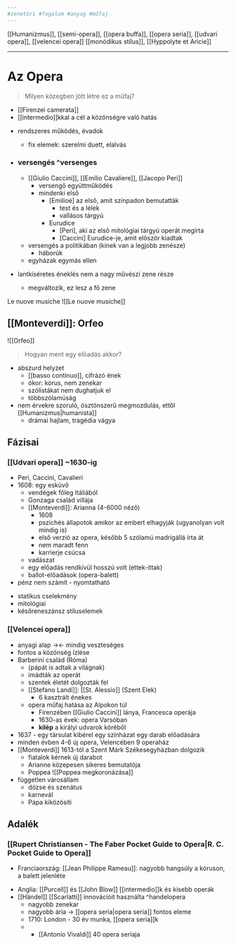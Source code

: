 ```yaml
---
#zenetöri #fogalom #anyag #műfaj
---
```

[[Humanizmus]], [[semi-opera]], [[opera buffa]], [[opera seria]], [[udvari opera]], [[velencei opera]] [[monódikus stílus]], [[Hyppolyte et Aricie]]
__________________

# Az Opera

> Milyen közegben jött létre ez a műfaj?

* [[Firenzei camerata]]
* [[intermedio]]kkal a cél a közönségre való hatás

- rendszeres működés, évadok
	- fix elemek: szerelmi duett, elalvás

- ### versengés ^versenges
	- [[Giulio Caccini]], [[Emilio Cavaliere]], [[Jacopo Peri]]
		- versengő együttműködés
		- mindenki első
			- [Emilioé] az első, amit színpadon bemutatták
				- test és a lélek
				- vallásos tárgyú
			- Eurudice
				- [Peri], aki az első mitológiai tárgyú operát megírta
				- [Caccini] Eurudice-je, amit először kiadtak
	- versengés a politikában (kinek van a legjobb zenésze)
		- háborúk
	- egyházak egymás ellen
	
- lantkíséretes éneklés nem a nagy művészi zene része
	- megváltozik, ez lesz a fő zene

Le nuove musiche
![[Le nuove musiche]] 

## [[Monteverdi]]: Orfeo

![[Orfeo]]

> Hogyan ment egy előadás akkor?

- abszurd helyzet
	- [[basso continuo]], cifrázó ének
	- ókor: kórus, nem zenekar
	- szólistákat nem dughatjuk el
	- többszólamúság
- nem érvekre szoruló, ösztönszerű megmozdulás, ettől [[Humanizmus|humanista]]
	- drámai hajlam, tragédia vágya

## Fázisai
### [[Udvari opera]] ~1630-ig
* Peri, Caccini, Cavalieri
* 1608: egy esküvő
	* vendégek főleg Itáliából
	* Gonzaga család villája
	* [[Monteverdi]]: Arianna (4-6000 néző)
		* 1608
		* pszichés állapotok amikor az embert elhagyják (ugyanolyan volt mindig is)
		* első verzió az opera, később 5 szólamú madrigállá írta át
		* nem maradt fenn
		* karrierje csúcsa
	* vadászat
	* egy előadás rendkívül hosszú volt (ettek-ittak)
	* ballot-előadások (opera-balett)
* pénz nem számít - nyomtatható
- statikus cselekmény
- mitológiai
- későreneszánsz stíluselemek


### [[Velencei opera]]
- anyagi alap -><- mindig veszteséges
- fontos a közönség ízlése
- Barberini család (Róma)
	- (pápát is adtak a világnak)
	- imádták az operát
	- szentek életét dolgozták fel
	- [[Stefano Landi]]: [[St. Alessio]] (Szent Elek)
		- 6 kasztrált énekes
	- opera műfaj hatása az Alpokon túl
		- Firenzében [[Giulio Caccini]] lánya, Francesca operája
		- 1630-as évek: opera Varsóban
		- **kilép** a királyi udvarok köréből
- 1637 - egy társulat kibérel egy színházat egy darab előadására
- minden évben 4-6 új opera, Velencében 9 operaház
- [[Monteverdi]] 1613-tól a Szent Márk Székesegyházban dolgozik
	- fiatalok kérnek új darabot
	- Arianne közepesen sikeres bemutatója
	- Poppea ![[Poppea megkoronázása]]
- független városállam
	- dózse és szenátus
	- karnevál
	- Pápa kiközösíti

## Adalék
###  [[Rupert Christiansen - The Faber Pocket Guide to Opera|R. C. Pocket Guide to Opera]]
* Franciaország: [[Jean Philippe Rameau]]: nagyobb hangsúly a kóruson, a balett jelenléte
- Anglia: [[Purcell]] és [[John Blow]] [[intermedio]]k és kisebb operák
- [[Händel]] [[Scarlatti]] innovációit használta ^handelopera
	- nagyobb zenekar
	- nagyobb ária -> [[opera seria|opera seria]] fontos eleme
	- 1710: London - 30 év munka, [[opera seria]]k
	- - [[Antonio Vivaldi]] 40 opera seriaja
